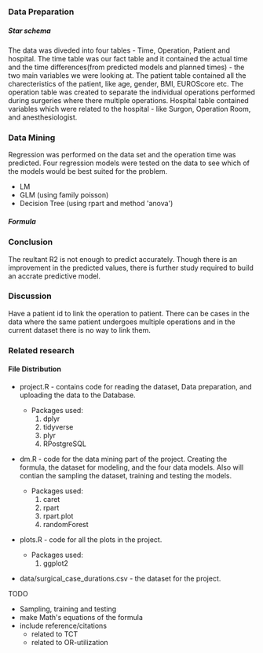 
### Data Preparation

##### Star schema
The data was diveded into four tables - Time, Operation, Patient and hospital. 
The time table was our fact table and it contained the actual time and the time differences(from predicted models and planned times) - the two main variables we were looking at. 
The patient table contained all the charecteristics of the patient, like age, gender, BMI, EUROScore etc. 
The operation table was created to separate the individual operations performed during surgeries where there multiple operations.
Hospital table contained variables which were related to the hospital - like Surgon, Operation Room, and anesthesiologist.

### Data Mining

Regression was performed on the data set and the operation time was predicted. Four regression models were tested on the data to see which of the models would be best suited for the problem.
- LM
- GLM (using family poisson)
- Decision  Tree (using rpart and method 'anova')

##### Formula

### Conclusion
The reultant R2 is not enough to predict accurately. 
Though there is an improvement in the predicted values, there is further study required to build an accrate predictive model.  

### Discussion
Have a patient id to link the operation to patient. There can be cases in the data where the same patient undergoes multiple operations and in the current dataset there is no way to link them. 


### Related research




#### File Distribution

- project.R - contains code for reading the dataset, Data preparation, and uploading the data to the Database.
  - Packages used:
     1. dplyr
     2. tidyverse
     3. plyr
     5. RPostgreSQL
    
    
- dm.R - code for the data mining part of the project. Creating the formula, the dataset for modeling, and the four data models. Also will contian the sampling the dataset, training and testing the models.
  - Packages used:
    1. caret
    2. rpart
    3. rpart.plot
    4. randomForest

- plots.R - code for all the plots in the project. 
  - Packages used:
    1. ggplot2
    
- data/surgical_case_durations.csv - the dataset for the project.

TODO
- Sampling, training and testing
- make Math's equations of the formula
- include reference/citations
  - related to TCT
  - related to OR-utilization
